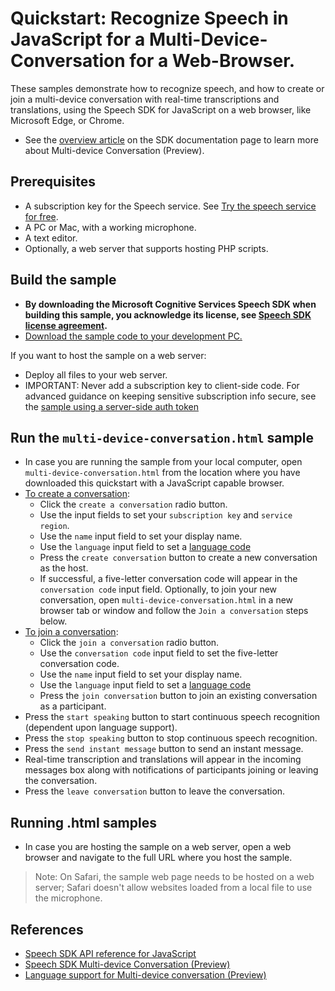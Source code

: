 # Quickstart: Recognize Speech in JavaScript for a Multi-Device-Conversation for a Web-Browser.

These samples demonstrate how to recognize speech, and how to create or join a multi-device conversation with real-time transcriptions and translations, using the Speech SDK for JavaScript on a web browser, like Microsoft Edge, or Chrome.
* See the [overview article](https://docs.microsoft.com/azure/cognitive-services/speech-service/multi-device-conversation) on the SDK documentation page to learn more about Multi-device Conversation (Preview).

## Prerequisites

* A subscription key for the Speech service. See [Try the speech service for free](https://docs.microsoft.com/azure/cognitive-services/speech-service/get-started).
* A PC or Mac, with a working microphone.
* A text editor.
* Optionally, a web server that supports hosting PHP scripts.

## Build the sample


* **By downloading the Microsoft Cognitive Services Speech SDK when building this sample, you acknowledge its license, see [Speech SDK license agreement](https://docs.microsoft.com/azure/cognitive-services/speech-service/license).**
* [Download the sample code to your development PC.](/README.md#get-the-samples)

If you want to host the sample on a web server:

* Deploy all files to your web server.
* IMPORTANT: Never add a subscription key to client-side code. For advanced guidance on keeping sensitive subscription info secure, see the [sample using a server-side auth token](https://github.com/Azure-Samples/cognitive-services-speech-sdk/tree/master/samples/js/browser)
  
## Run the `multi-device-conversation.html` sample

* In case you are running the sample from your local computer, open `multi-device-conversation.html` from the location where you have downloaded this quickstart with a JavaScript capable browser.
* [To create a conversation](https://docs.microsoft.com/azure/cognitive-services/speech-service/multi-device-conversation#how-it-works):
  * Click the `create a conversation` radio button.
  * Use the input fields to set your `subscription key` and `service region`.
  * Use the `name` input field to set your display name.
  * Use the `language` input field to set a [language code](https://docs.microsoft.com/azure/cognitive-services/speech-service/multi-device-conversation#language-support)
  * Press the `create conversation` button to create a new conversation as the host.
  * If successful, a five-letter conversation code will appear in the `conversation code` input field. Optionally, to join your new conversation, open `multi-device-conversation.html` in a new browser tab or window and follow the `Join a conversation` steps below.
* [To join a conversation](https://docs.microsoft.com/azure/cognitive-services/speech-service/multi-device-conversation#how-it-works):
  * Click the `join a conversation` radio button.
  * Use the `conversation code` input field to set the five-letter conversation code. 
  * Use the `name` input field to set your display name.
  * Use the `language` input field to set a [language code](https://docs.microsoft.com/azure/cognitive-services/speech-service/multi-device-conversation#language-support)
  * Press the `join conversation` button to join an existing conversation as a participant.
* Press the `start speaking` button to start continuous speech recognition (dependent upon language support).
* Press the `stop speaking` button to stop continuous speech recognition.
* Press the `send instant message` button to send an instant message.
* Real-time transcription and translations will appear in the incoming messages box along with notifications of participants joining or leaving the conversation.
* Press the `leave conversation` button to leave the conversation. 
 
## Running .html samples
* In case you are hosting the sample on a web server, open a web browser and navigate to the full URL where you host the sample.

> Note: On Safari, the sample web page needs to be hosted on a web server; Safari doesn't allow websites loaded from a local file to use the microphone.

## References

* [Speech SDK API reference for JavaScript](https://aka.ms/csspeech/javascriptref)
* [Speech SDK Multi-device Conversation (Preview)](https://docs.microsoft.com/azure/cognitive-services/speech-service/multi-device-conversation)
* [Language support for Multi-device conversation (Preview)](https://docs.microsoft.com/azure/cognitive-services/speech-service/multi-device-conversation#language-support)

